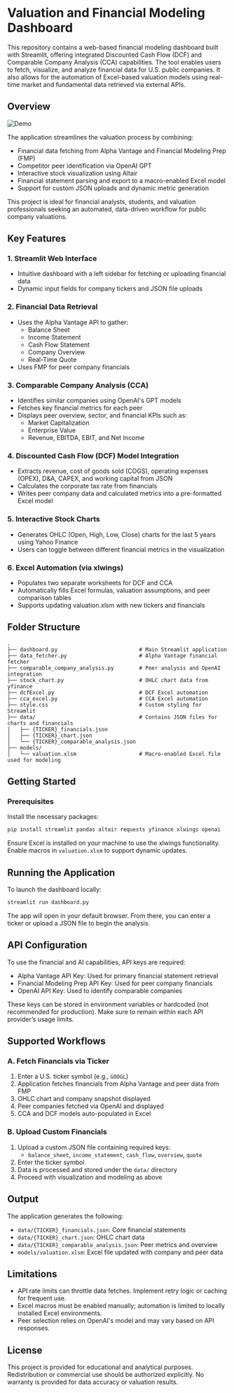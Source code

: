
# Valuation and Financial Modeling Dashboard

This repository contains a web-based financial modeling dashboard built with Streamlit, offering integrated Discounted Cash Flow (DCF) and Comparable Company Analysis (CCA) capabilities. The tool enables users to fetch, visualize, and analyze financial data for U.S. public companies. It also allows for the automation of Excel-based valuation models using real-time market and fundamental data retrieved via external APIs.

## Overview
![Demo](example.gif)

The application streamlines the valuation process by combining:

- Financial data fetching from Alpha Vantage and Financial Modeling Prep (FMP)
- Competitor peer identification via OpenAI GPT
- Interactive stock visualization using Altair
- Financial statement parsing and export to a macro-enabled Excel model
- Support for custom JSON uploads and dynamic metric generation

This project is ideal for financial analysts, students, and valuation professionals seeking an automated, data-driven workflow for public company valuations.

## Key Features

### 1. Streamlit Web Interface
- Intuitive dashboard with a left sidebar for fetching or uploading financial data
- Dynamic input fields for company tickers and JSON file uploads

### 2. Financial Data Retrieval
- Uses the Alpha Vantage API to gather:
  - Balance Sheet
  - Income Statement
  - Cash Flow Statement
  - Company Overview
  - Real-Time Quote
- Uses FMP for peer company financials

### 3. Comparable Company Analysis (CCA)
- Identifies similar companies using OpenAI's GPT models
- Fetches key financial metrics for each peer
- Displays peer overview, sector, and financial KPIs such as:
  - Market Capitalization
  - Enterprise Value
  - Revenue, EBITDA, EBIT, and Net Income

### 4. Discounted Cash Flow (DCF) Model Integration
- Extracts revenue, cost of goods sold (COGS), operating expenses (OPEX), D&A, CAPEX, and working capital from JSON
- Calculates the corporate tax rate from financials
- Writes peer company data and calculated metrics into a pre-formatted Excel model

### 5. Interactive Stock Charts
- Generates OHLC (Open, High, Low, Close) charts for the last 5 years using Yahoo Finance
- Users can toggle between different financial metrics in the visualization

### 6. Excel Automation (via xlwings)
- Populates two separate worksheets for DCF and CCA
- Automatically fills Excel formulas, valuation assumptions, and peer comparison tables
- Supports updating valuation.xlsm with new tickers and financials

## Folder Structure

```
.
├── dashboard.py                          # Main Streamlit application
├── data_fetcher.py                       # Alpha Vantage financial fetcher
├── comparable_company_analysis.py        # Peer analysis and OpenAI integration
├── stock_chart.py                        # OHLC chart data from yfinance
├── dcfExcel.py                           # DCF Excel automation
├── cca_excel.py                          # CCA Excel automation
├── style.css                             # Custom styling for Streamlit
├── data/                                 # Contains JSON files for charts and financials
│   ├── {TICKER}_financials.json
│   ├── {TICKER}_chart.json
│   └── {TICKER}_comparable_analysis.json
├── models/
│   └── valuation.xlsm                    # Macro-enabled Excel file used for modeling
```

## Getting Started

### Prerequisites

Install the necessary packages:

```bash
pip install streamlit pandas altair requests yfinance xlwings openai
```

Ensure Excel is installed on your machine to use the xlwings functionality. Enable macros in `valuation.xlsm` to support dynamic updates.

## Running the Application

To launch the dashboard locally:

```bash
streamlit run dashboard.py
```

The app will open in your default browser. From there, you can enter a ticker or upload a JSON file to begin the analysis.

## API Configuration

To use the financial and AI capabilities, API keys are required:

- Alpha Vantage API Key: Used for primary financial statement retrieval
- Financial Modeling Prep API Key: Used for peer company financials
- OpenAI API Key: Used to identify comparable companies

These keys can be stored in environment variables or hardcoded (not recommended for production). Make sure to remain within each API provider’s usage limits.

## Supported Workflows

### A. Fetch Financials via Ticker
1. Enter a U.S. ticker symbol (e.g., `GOOGL`)
2. Application fetches financials from Alpha Vantage and peer data from FMP
3. OHLC chart and company snapshot displayed
4. Peer companies fetched via OpenAI and displayed
5. CCA and DCF models auto-populated in Excel

### B. Upload Custom Financials
1. Upload a custom JSON file containing required keys:
   - `balance_sheet`, `income_statement`, `cash_flow`, `overview`, `quote`
2. Enter the ticker symbol
3. Data is processed and stored under the `data/` directory
4. Proceed with visualization and modeling as above

## Output

The application generates the following:

- `data/{TICKER}_financials.json`: Core financial statements
- `data/{TICKER}_chart.json`: OHLC chart data
- `data/{TICKER}_comparable_analysis.json`: Peer metrics and overview
- `models/valuation.xlsm`: Excel file updated with company and peer data

## Limitations

- API rate limits can throttle data fetches. Implement retry logic or caching for frequent use.
- Excel macros must be enabled manually; automation is limited to locally installed Excel environments.
- Peer selection relies on OpenAI's model and may vary based on API responses.

## License

This project is provided for educational and analytical purposes. Redistribution or commercial use should be authorized explicitly. No warranty is provided for data accuracy or valuation results.
